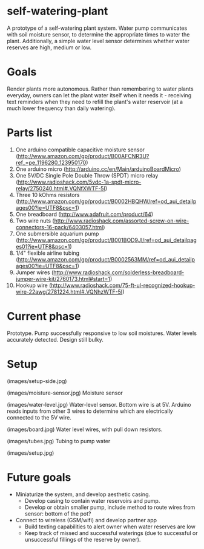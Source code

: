 # self-watering-plant
A prototype of a self-watering plant system. Water pump communicates with soil moisture sensor, to determine the appropriate times to water the plant. Additionally, a simple water level sensor determines whether water reserves are high, medium or low. 

# Goals
Render plants more autonomous. Rather than remembering to water plants everyday, owners can let the plant water itself when it needs it - receiving text reminders when they need to refill the plant's water reservoir (at a much lower frequency than daily watering).

# Parts list
1. One arduino compatible capacitive moisture sensor (http://www.amazon.com/gp/product/B00AFCNR3U?ref_=pe_1196280_123950170)
2. One arduino micro (http://arduino.cc/en/Main/arduinoBoardMicro)
3. One 5V/DC Single Pole Double Throw (SPDT) micro relay (http://www.radioshack.com/5vdc-1a-spdt-micro-relay/2750240.html#.VQNfXWTF-5I)
4. Three 10 kOhms resistors (http://www.amazon.com/gp/product/B0002HBQHW/ref=od_aui_detailpages00?ie=UTF8&psc=1) 
5. One breadboard (http://www.adafruit.com/product/64)
6. Two wire nuts (http://www.radioshack.com/assorted-screw-on-wire-connectors-16-pack/6403057.html)
7. One submersible aquarium pump (http://www.amazon.com/gp/product/B001BOD9JI/ref=od_aui_detailpages01?ie=UTF8&psc=1)
8. 1/4" flexible airline tubing (http://www.amazon.com/gp/product/B0002563MM/ref=od_aui_detailpages00?ie=UTF8&psc=1)
9. Jumper wires (http://www.radioshack.com/solderless-breadboard-jumper-wire-kit/2760173.html#start=1)
10. Hookup wire (http://www.radioshack.com/75-ft-ul-recognized-hookup-wire-22awg/2781224.html#.VQNhzWTF-5I)

# Current phase
Prototype. Pump successfully responsive to low soil moistures. Water levels accurately detected. Design still bulky.

# Setup
(images/setup-side.jpg)

(images/moisture-sensor.jpg)
Moisture sensor

(images/water-level.jpg)
Water-level sensor. Bottom wire is at 5V. Arduino reads inputs from other 3 wires to determine which are electrically connected to the 5V wire.

(images/board.jpg)
Water level wires, with pull down resistors.

(images/tubes.jpg)
Tubing to pump water

(images/setup.jpg)


# Future goals 
- Miniaturize the system, and develop aesthetic casing.
  - Develop casing to contain water reservoirs and pump. 
  - Develop or obtain smaller pump, include method to route wires from sensor: bottom of the pot?	
- Connect to wireless (GSM/wifi) and develop partner app
  - Build texting capabilities to alert owner when water reserves are low
  - Keep track of missed and successful waterings (due to successful or unsuccessful fillings of the reserve by owner). 
